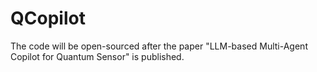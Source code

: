 # QCopilot
The code will be open-sourced after the paper "LLM-based Multi-Agent Copilot for Quantum Sensor" is published.
